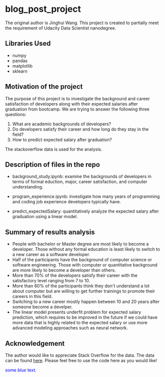 # blog_post_project
The original author is Jinghui Wang. This project is created to partially meet the requirement of Udacity Data Scientist nanodegree.

## Libraries Used
* numpy
* pandas
* matplotlib
* sklearn

## Motivation of the project
The purpose of this project is to investigate the background and career satisfaction of developers along with their expected salaries after graduation from bootcamp. We are trying to answer the following three questions:

1. What are academic backgrounds of developers?
2. Do developers satisfy their career and how long do they stay in the field?
3. How to predict expected salary after graduation?

The stackoverflow data is used for the analysis.

## Description of files in the repo
* background_study.ipynb: examine the backgrounds of developers in terms of formal eduction, major, career satisfaction, and computer understanding.

* program_experience.ipynb: investigate how many years of programming and coding job experience developers typically have.

* predict_expectedSalary: quantitatively analyze the expected salary after graduation using a linear model.

## Summary of results analysis
* People with bachelor or Master degree are most likely to become a developer. Those without any formal education is least likely to switch to a new career as a software developer.
* Half of the participants have the background of computer science or software engineering. Those with computer or quantitative background are more likely to become a developer than others. 
* More than 70% of the developers satisfy their career with the satisfactory level ranging from 7 to 10.
* More than 60% of the participants think they don't understand a lot about computer but are willing to get further trainings to promote their careers in this field.
* Switching to a new career mostly happen between 10 and 20 years after someone become a develper.
* The linear model presents underfit problem for expected salary prediction, which requires to be improved in the future if we could have more data that is highly related to the expected salary or use more advanced modeling approaches such as neural network.

## Acknowledgement 
The author would like to appreciate Stack Overflow for the data. The data can be found [here](https://www.kaggle.com/datasets/stackoverflow/so-survey-2017). Please feel free to use the code here as you would like!

<span style="color:blue">some *blue* text</span>.